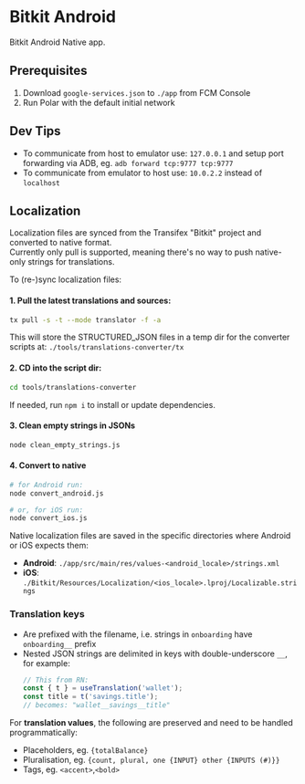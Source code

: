 # Bitkit Android

Bitkit Android Native app.

## Prerequisites

1. Download `google-services.json` to `./app` from FCM Console
2. Run Polar with the default initial network

## Dev Tips

- To communicate from host to emulator use:
  `127.0.0.1` and setup port forwarding via ADB, eg. `adb forward tcp:9777 tcp:9777`
- To communicate from emulator to host use:
  `10.0.2.2` instead of `localhost`

## Localization

Localization files are synced from the Transifex "Bitkit" project and converted to native format.  
Currently only pull is supported, meaning there's no way to push native-only strings for translations.

To (re-)sync localization files:

#### 1. Pull the latest translations and sources:

```sh
tx pull -s -t --mode translator -f -a
```

This will store the STRUCTURED_JSON files in a temp dir for the converter scripts at: `./tools/translations-converter/tx`

#### 2. CD into the script dir:  
```sh
cd tools/translations-converter
```

If needed, run `npm i` to install or update dependencies.

#### 3. Clean empty strings in JSONs
```sh
node clean_empty_strings.js
```

#### 4. Convert to native

```sh
# for Android run:
node convert_android.js

# or, for iOS run:
node convert_ios.js
```

Native localization files are saved in the specific directories where Android or iOS expects them:
- **Android**: `./app/src/main/res/values-<android_locale>/strings.xml`
- **iOS**: `./Bitkit/Resources/Localization/<ios_locale>.lproj/Localizable.strings`

### Translation keys
- Are prefixed with the filename, i.e. strings in `onboarding` have `onboarding__` prefix
- Nested JSON strings are delimited in keys with double-underscore `__`,  for example:
  ```js
  // This from RN:
  const { t } = useTranslation('wallet');
  const title = t('savings.title');
  // becomes: "wallet__savings__title"
  ```

For **translation values**, the following are preserved and need to be handled programmatically:
- Placeholders, eg. `{totalBalance}`
- Pluralisation, eg. `{count, plural, one {INPUT} other {INPUTS (#)}}`
- Tags, eg. `<accent>`,`<bold>`
